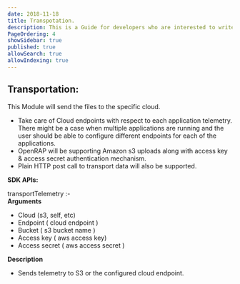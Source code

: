 ```yaml
---
date: 2018-11-18
title: Transpotation.
description: This is a Guide for developers who are interested to write a plugin for OPenRAP (v2.0) 
PageOrdering: 4
showSidebar: true
published: true
allowSearch: true
allowIndexing: true
---
```

## Transportation:
This Module will send the files to the specific cloud.
* Take care of Cloud endpoints with respect to each application telemetry. There might be a case when multiple applications are running and the user should be able to configure different endpoints for each of the applications.
* OpenRAP will be supporting Amazon s3 uploads along with access key & access secret authentication mechanism.
* Plain HTTP post call to transport data will also be supported.


**SDK APIs:**  

transportTelemetry :-  
**Arguments** 
* Cloud (s3, self, etc)
* Endpoint ( cloud endpoint )
* Bucket ( s3 bucket name )
* Access key ( aws access key)
* Access secret ( aws access secret )

**Description**
* Sends telemetry to S3 or the configured cloud endpoint.
